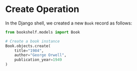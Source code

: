 # Create Operation

In the Django shell, we created a new `Book` record as follows:

```python
from bookshelf.models import Book

# Create a book instance
Book.objects.create(
    title="1984",
    author="George Orwell",
    publication_year=1949
)
